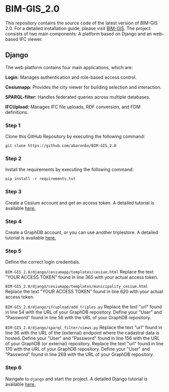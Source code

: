 # BIM-GIS_2.0

This repository contains the source code of the latest version of BIM-GIS 2.0. For a detailed installation guide, please visit [BIM-GIS](https://github.com/abaronbo/BIM-GIS/). The project consists of two main components: A platform based on Django and an web-based IFC viewer. 

## Django

The web platform contains four main applications, which are:

**Login:** Manages authentication and role-based access control.

**Cesiumapp:** Provides the city viewer for building selection and interaction.

**SPARQL-filter:** Handles federated queries across multiple databases.

**IFCUpload:** Manages IFC file uploads, RDF conversion, and FDM definitions.

### Step 1
Clone this GitHub Repository by executing the following command:

`git clone https://github.com/abaronbo/BIM-GIS_2.0`

### Step 2
Install the requirements by executing the following command:

`pip install -r requirements.txt`

### Step 3
Create a Cesium account and get an access token. A detailed tutorial is available [here.](https://cesium.com/learn/cesiumjs-learn/cesiumjs-quickstart/)

### Step 4
Create a GraphDB account, or you can use another triplestore. A detailed tutorial is available [here.](https://graphdb.ontotext.com)

### Step 5
Define the correct login credentials.

`BIM-GIS_2.0/django/cesiumapp/templates/cesium.html`
Replace the text "YOUR ACCESS TOKEN" found in line 365 with your actual access token.

`BIM-GIS_2.0/django/cesiumapp/templates/municipality_cesium.html`
Replace the text "YOUR ACCESS TOKEN" found in line 620 with your actual access token.

`BIM-GIS_2.0/django/ifcupload/add_triples.py`
Replace the text "url" found in line 54 with the URL of your GraphDB repository.
Define your "User" and "Password" found in line 56 with the URL of your GraphDB repository.

`BIM-GIS_2.0/django/sparql_filter/views.py`
Replace the text "url" found in line 36 with the URL of the (external) endpoint where the cadastral data is hosted.
Define your "User" and "Password" found in line 156 with the URL of your GraphDB (or external) repository.
Replace the text "url" found in line 170 with the URL of your GraphDB repository.
Define your "User" and "Password" found in line 269 with the URL of your GraphDB repository.

### Step 6
Navigate to `django` and start the project. A detailed Django tutorial is available [here.](https://www.w3schools.com/django/django_intro.php)


